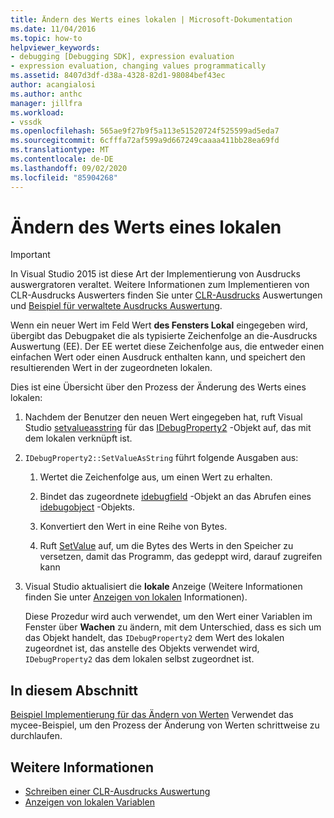 ```yaml
---
title: Ändern des Werts eines lokalen | Microsoft-Dokumentation
ms.date: 11/04/2016
ms.topic: how-to
helpviewer_keywords:
- debugging [Debugging SDK], expression evaluation
- expression evaluation, changing values programmatically
ms.assetid: 8407d3df-d38a-4328-82d1-98084bef43ec
author: acangialosi
ms.author: anthc
manager: jillfra
ms.workload:
- vssdk
ms.openlocfilehash: 565ae9f27b9f5a113e51520724f525599ad5eda7
ms.sourcegitcommit: 6cfffa72af599a9d667249caaaa411bb28ea69fd
ms.translationtype: MT
ms.contentlocale: de-DE
ms.lasthandoff: 09/02/2020
ms.locfileid: "85904268"
---
```

# <a name="change-the-value-of-a-local"></a>Ändern des Werts eines lokalen
> [!IMPORTANT]
> In Visual Studio 2015 ist diese Art der Implementierung von Ausdrucks auswergratoren veraltet. Weitere Informationen zum Implementieren von CLR-Ausdrucks Auswerters finden Sie unter [CLR-Ausdrucks](https://github.com/Microsoft/ConcordExtensibilitySamples/wiki/CLR-Expression-Evaluators) Auswertungen und [Beispiel für verwaltete Ausdrucks Auswertung](https://github.com/Microsoft/ConcordExtensibilitySamples/wiki/Managed-Expression-Evaluator-Sample).

 Wenn ein neuer Wert im Feld Wert **des Fensters Lokal** eingegeben wird, übergibt das Debugpaket die als typisierte Zeichenfolge an die-Ausdrucks Auswertung (EE). Der EE wertet diese Zeichenfolge aus, die entweder einen einfachen Wert oder einen Ausdruck enthalten kann, und speichert den resultierenden Wert in der zugeordneten lokalen.

 Dies ist eine Übersicht über den Prozess der Änderung des Werts eines lokalen:

1. Nachdem der Benutzer den neuen Wert eingegeben hat, ruft Visual Studio [setvalueasstring](../../extensibility/debugger/reference/idebugproperty2-setvalueasstring.md) für das [IDebugProperty2](../../extensibility/debugger/reference/idebugproperty2.md) -Objekt auf, das mit dem lokalen verknüpft ist.

2. `IDebugProperty2::SetValueAsString` führt folgende Ausgaben aus:

   1. Wertet die Zeichenfolge aus, um einen Wert zu erhalten.

   2. Bindet das zugeordnete [idebugfield](../../extensibility/debugger/reference/idebugfield.md) -Objekt an das Abrufen eines [idebugobject](../../extensibility/debugger/reference/idebugobject.md) -Objekts.

   3. Konvertiert den Wert in eine Reihe von Bytes.

   4. Ruft [SetValue](../../extensibility/debugger/reference/idebugobject-setvalue.md) auf, um die Bytes des Werts in den Speicher zu versetzen, damit das Programm, das gedeppt wird, darauf zugreifen kann

3. Visual Studio aktualisiert die **lokale** Anzeige (Weitere Informationen finden Sie unter [Anzeigen von lokalen](../../extensibility/debugger/displaying-locals.md) Informationen).

   Diese Prozedur wird auch verwendet, um den Wert einer Variablen im Fenster über **Wachen** zu ändern, mit dem Unterschied, dass es sich um das Objekt handelt, das `IDebugProperty2` dem Wert des lokalen zugeordnet ist, das anstelle des Objekts verwendet wird, `IDebugProperty2` das dem lokalen selbst zugeordnet ist.

## <a name="in-this-section"></a>In diesem Abschnitt
 [Beispiel Implementierung für das Ändern von Werten](../../extensibility/debugger/sample-implementation-of-changing-values.md) Verwendet das mycee-Beispiel, um den Prozess der Änderung von Werten schrittweise zu durchlaufen.

## <a name="see-also"></a>Weitere Informationen
- [Schreiben einer CLR-Ausdrucks Auswertung](../../extensibility/debugger/writing-a-common-language-runtime-expression-evaluator.md)
- [Anzeigen von lokalen Variablen](../../extensibility/debugger/displaying-locals.md)
